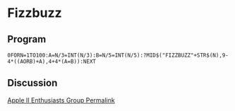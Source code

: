 # Fizzbuzz

## Program

`0FORN=1TO100:A=N/3=INT(N/3):B=N/5=INT(N/5):?MID$("FIZZBUZZ"+STR$(N),9-4*((AORB)+A),4+4*(A=B)):NEXT`

## Discussion

[Apple II Enthusiasts Group Permalink](https://www.facebook.com/groups/5251478676/permalink/10158219971213677/)
